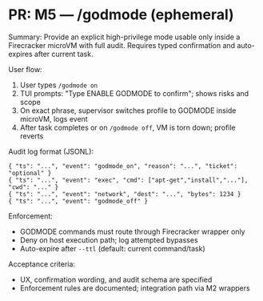 # PR: M5 — /godmode (ephemeral)

Summary:
Provide an explicit high-privilege mode usable only inside a Firecracker microVM with full audit. Requires typed confirmation and auto-expires after current task.

User flow:
1) User types `/godmode on`
2) TUI prompts: "Type ENABLE GODMODE to confirm"; shows risks and scope
3) On exact phrase, supervisor switches profile to GODMODE inside microVM, logs event
4) After task completes or on `/godmode off`, VM is torn down; profile reverts

Audit log format (JSONL):
```
{ "ts": "...", "event": "godmode_on", "reason": "...", "ticket": "optional" }
{ "ts": "...", "event": "exec", "cmd": ["apt-get","install","..."], "cwd": "..." }
{ "ts": "...", "event": "network", "dest": "...", "bytes": 1234 }
{ "ts": "...", "event": "godmode_off" }
```

Enforcement:
- GODMODE commands must route through Firecracker wrapper only
- Deny on host execution path; log attempted bypasses
- Auto-expire after `--ttl` (default: current command/task)

Acceptance criteria:
- UX, confirmation wording, and audit schema are specified
- Enforcement rules are documented; integration path via M2 wrappers
